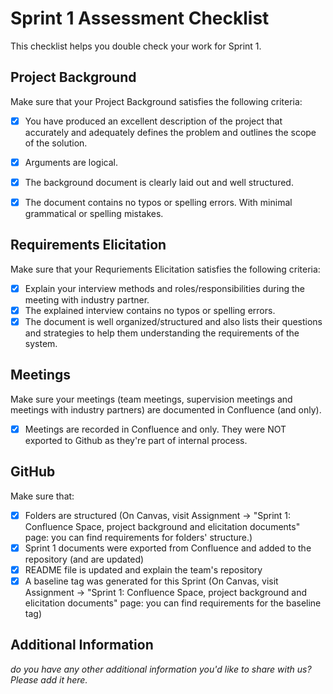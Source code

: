 # Sprint 1 Assessment Checklist
This checklist helps you double check your work for Sprint 1. 


## Project Background
Make sure that your Project Background satisfies the following criteria:

- [x] You have produced an excellent description of the project that accurately and adequately defines the problem and outlines the scope of the solution. 
- [x] Arguments are logical. 
- [x] The background document is clearly laid out and well structured. 
- [x] The document contains no typos or spelling errors. With minimal grammatical or spelling mistakes. 



## Requirements Elicitation
Make sure that your Requriements Elicitation satisfies the following criteria:

- [x] Explain your interview methods and roles/responsibilities during the meeting with industry partner. 
- [x] The explained interview contains no typos or spelling errors. 
- [x] The document is well organized/structured and also lists their questions and strategies to help them understanding the requirements of the system.

## Meetings
Make sure your meetings (team meetings, supervision meetings and meetings with industry partners) are documented in Confluence (and only). 

- [x] Meetings are recorded in Confluence and only. They were NOT exported to Github as they're part of internal process.

## GitHub 
Make sure that: 

- [x] Folders are structured (On Canvas, visit Assignment -> "Sprint 1: Confluence Space, project background and elicitation documents" page: you can find requirements for folders' structure.)
- [x] Sprint 1 documents were exported from Confluence and added to the repository (and are updated)
- [x] README file is updated and explain the team's repository
- [x] A baseline tag was generated for this Sprint (On Canvas, visit Assignment -> "Sprint 1: Confluence Space, project background and elicitation documents" page: you can find requirements for the baseline tag)

## Additional Information

*do you have any other additional information you'd like to share with us? Please add it here.*
